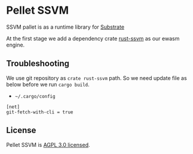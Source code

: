 # Pellet SSVM

SSVM pallet is as a runtime library for [Substrate](https://substrate.dev/docs/en/conceptual/runtime/frame)

At the first stage we add a dependency crate [rust-ssvm](https://github.com/second-state/rust-ssvm) as our ewasm engine.

## Troubleshooting
We use git repository as `crate rust-ssvm` path. So we need update file as below before we run `cargo build`.

- `~/.cargo/config`

```
[net]
git-fetch-with-cli = true
```

## License
Pellet SSVM is [AGPL 3.0 licensed](LICENSE).